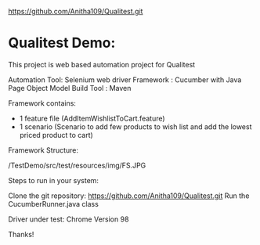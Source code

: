 https://github.com/Anitha109/Qualitest.git

# Qualitest Demo:

This project is web based automation project for Qualitest

Automation Tool: Selenium web driver
Framework : Cucumber with Java
Page Object Model
Build Tool : Maven

Framework contains:

- 1 feature file (AddItemWishlistToCart.feature)
- 1 scenario (Scenario to add few products to wish list and add the lowest priced product to cart)

Framework Structure:

/TestDemo/src/test/resources/img/FS.JPG

Steps to run in your system:

Clone the git repository: https://github.com/Anitha109/Qualitest.git 
Run the CucumberRunner.java class

Driver under test:
Chrome Version 98

Thanks!

